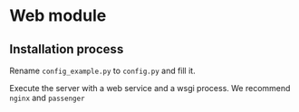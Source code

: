 # Web module

## Installation process

Rename `config_example.py` to `config.py` and fill it.

Execute the server with a web service and a wsgi process.
We recommend `nginx` and `passenger`